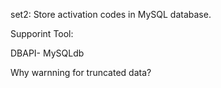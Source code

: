 set2:
Store activation codes in MySQL database.

Supporint Tool:

DBAPI- MySQLdb

Why warnning for truncated data?
